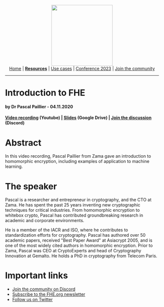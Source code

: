 <!-- Main header navigation -->
<p align="center">
  <img width="200" src="https://user-images.githubusercontent.com/5758427/180978488-db825482-5a58-4c7c-9589-c494a6f0be04.png"><br/>
  <a href="https://fhe-org.github.io">Home</a> | <a href="https://fhe-org.github.io/resources"><b>Resources</b></a> | <a href="https://fhe-org.github.io/use-cases">Use cases</a> | <a href="https://fhe-org.github.io/conferences/conference-2023/home">Conference 2023</a> | <a href="https://fhe-org.github.io/community">Join the community</a>
</p>
<hr/>
<!-- /Main header navigation -->

# Introduction to FHE
#### by Dr Pascal Paillier - 04.11.2020

#### <a href="https://www.youtube.com/watch?v=umqz7kKWxyw">Video recording</a> (Youtube) | <a href="https://drive.google.com/file/d/10k2RUFYtRjVXjYZ8AAdPOt98HxAXambV/view">Slides</a> (Google Drive) | <a href="https://discord.fhe.org">Join the discussion</a> (Discord)

# Abstract
In this video recording, Pascal Paillier from Zama gave an introduction to homomorphic encryption, including examples of application to machine learning.

# The speaker
Pascal is a researcher and entrepreneur in cryptography, and the CTO at Zama. He has spent the past 25 years inventing new cryptographic techniques for critical industries. From homomorphic encryption to whitebox crypto, Pascal has contributed groundbreaking research in academic and corporate environments.

He is a member of the IACR and ISO, where he contributes to standardization efforts for cryptography. Pascal has authored over 50 academic papers, received "Best Paper Award" at Asiacrypt 2005, and is one of the most widely cited authors in homomorphic encryption. Prior to Zama, Pascal was CEO at CryptoExperts and head of Cryptography Innovation at Gemalto. He holds a PhD in cryptography from Telecom Paris.

# Important links
- <a href="https://discord.fhe.org">Join the community on Discord</a>
- <a href="https://fheorg.substack.com">Subscribe to the FHE.org newsletter</a>
- <a href="https://twitter.com/fhe_org">Follow us on Twitter</a>

